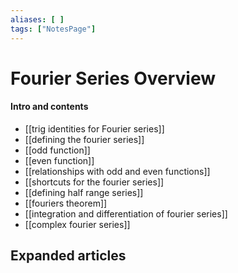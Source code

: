 ```yaml
---
aliases: [ ]
tags: ["NotesPage"]
---
```


# Fourier Series Overview

#### Intro and contents
- [[trig identities for Fourier series]]
- [[defining the fourier series]]
- [[odd function]]
- [[even function]]
- [[relationships with odd and even functions]]
- [[shortcuts for the fourier series]]
- [[defining half range series]]
- [[fouriers theorem]]
- [[integration and differentiation of fourier series]]
- [[complex fourier series]]


## Expanded articles

 
